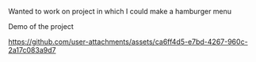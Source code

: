 Wanted to work on project in which I could make a hamburger menu 

Demo of the project

https://github.com/user-attachments/assets/ca6ff4d5-e7bd-4267-960c-2a17c083a9d7


